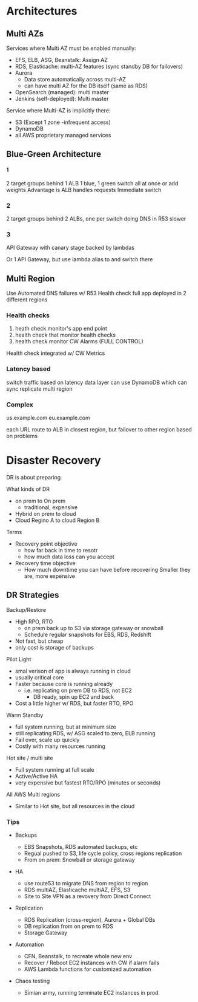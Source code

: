 # Architectures

## Multi AZs
Services where Multi AZ must be enabled manually: 
* EFS, ELB, ASG, Beanstalk: Assign AZ
* RDS, Elasticache: multi-AZ features (sync standby DB for failovers) 
* Aurora
    * Data store automatically across multi-AZ
    * can have multi AZ for the DB itself (same as RDS) 
* OpenSearch (managed): multi master 
* Jenkins (self-deployed): Multi master

Service where Multi-AZ is implicitly there: 
* S3 (Except 1 zone -infrequent access)
* DynamoDB
* all AWS proprietary managed services

## Blue-Green Architecture

#### 1
2 target groups behind 1 ALB
1 blue, 1 green
switch all at once or add weights
Advantage is ALB handles requests
Immediate switch

### 2
2 target groups behind 2 ALBs, one per
switch doing DNS in R53
slower

### 3
API Gateway with canary stage backed by lambdas 

Or 1 API Gateway, but use lambda alias to and switch there

## Multi Region
Use Automated DNS failures w/ R53 Health check
full app deployed in 2 different regions

### Health checks
1. heath check monitor's app end point
2. health check that monitor health checks
3. health check monitor CW Alarms (FULL CONTROL)

Health check integrated w/ CW Metrics

### Latency based
switch traffic based on latency
data layer can use DynamoDB which can sync replicate multi region

### Complex
us.example.com
eu.example.com

each URL route to ALB in closest region, but failover to other region based on problems

# Disaster Recovery

DR is about preparing

What kinds of DR
* on prem to On prem
    * traditional, expensive
* Hybrid on prem to cloud
* Cloud Regino A to cloud Region B

Terms
* Recovery point objective
    * how far back in time to resotr 
    * how much data loss can you accept
* Recovery time objective
    * How much downtime you can have before recovering 
Smaller they are, more expensive

## DR Strategies
Backup/Restore
* High RPO, RTO
    * on prem back up to S3 via storage gateway or snowball
    * Schedule regular snapshots for EBS, RDS, Redshift
* Not fast, but cheap
* only cost is storage of backups

Pilot Light
* smal verison of app is always running in cloud
* usually critical core
* Faster because core is running already
    * i.e. replicating on prem DB to RDS, not EC2
        * DB ready, spin up EC2 and back
* Cost a little higher w/ RDS, but faster RTO, RPO

Warm Standby 
* full system running, but at minimum size
* still replicating RDS, w/ ASG scaled to zero, ELB running
* Fail over, scale up quickly
* Costly with many resources running

Hot site / multi site
* Full system running at full scale
* Active/Active HA
* very expensive but fastest RTO/RPO (minutes or seconds)

All AWS Multi regions
* Similar to Hot site, but all resources in the cloud

### Tips
* Backups
    * EBS Snapshots, RDS automated backups, etc 
    * Regual pushed to S3, life cycle policy, cross regions replication
    * From on prem: Snowball or storage gateway

* HA
    * use route53 to migrate DNS from region to region
    * RDS multiAZ, Elasticache multiAZ, EFS, S3
    * Site to Site VPN as a revovery from Direct Connect

* Replication
    * RDS Replication (cross-region), Aurora + Global DBs
    * DB replication from on prem to RDS 
    * Storage Gateway

* Automation
    * CFN, Beanstalk, to recreate whole new env
    * Recover / Reboot EC2 instances with CW if alarm fails
    * AWS Lambda functions for customized automation

* Chaos testing
    * Simian army, running terminate EC2 instances in prod
